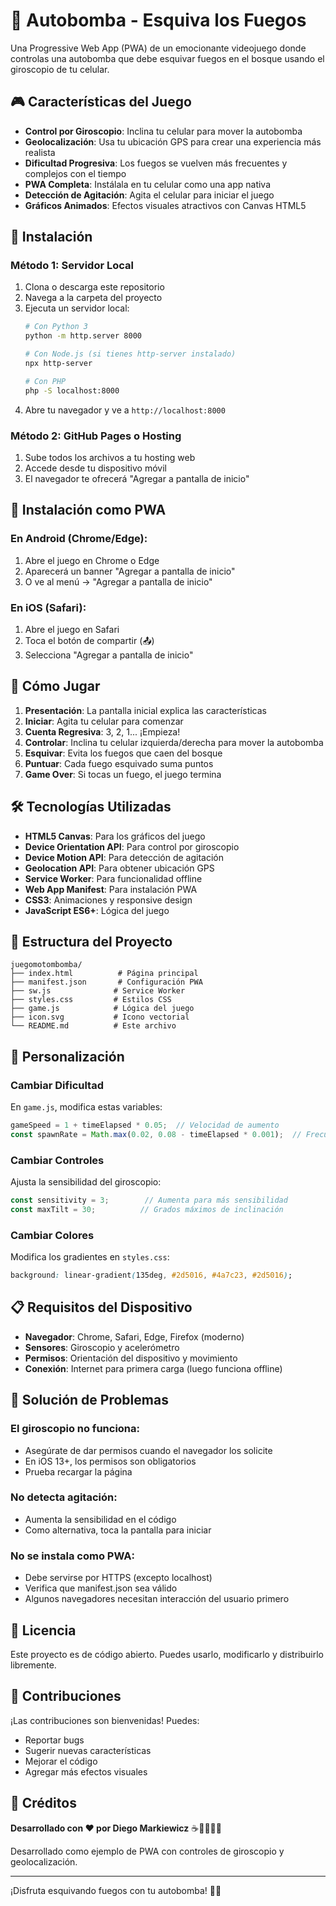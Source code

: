 # 🚒 Autobomba - Esquiva los Fuegos

Una Progressive Web App (PWA) de un emocionante videojuego donde controlas una autobomba que debe esquivar fuegos en el bosque usando el giroscopio de tu celular.

## 🎮 Características del Juego

- **Control por Giroscopio**: Inclina tu celular para mover la autobomba
- **Geolocalización**: Usa tu ubicación GPS para crear una experiencia más realista
- **Dificultad Progresiva**: Los fuegos se vuelven más frecuentes y complejos con el tiempo
- **PWA Completa**: Instálala en tu celular como una app nativa
- **Detección de Agitación**: Agita el celular para iniciar el juego
- **Gráficos Animados**: Efectos visuales atractivos con Canvas HTML5

## 🚀 Instalación

### Método 1: Servidor Local
1. Clona o descarga este repositorio
2. Navega a la carpeta del proyecto
3. Ejecuta un servidor local:
   ```bash
   # Con Python 3
   python -m http.server 8000
   
   # Con Node.js (si tienes http-server instalado)
   npx http-server
   
   # Con PHP
   php -S localhost:8000
   ```
4. Abre tu navegador y ve a `http://localhost:8000`

### Método 2: GitHub Pages o Hosting
1. Sube todos los archivos a tu hosting web
2. Accede desde tu dispositivo móvil
3. El navegador te ofrecerá "Agregar a pantalla de inicio"

## 📱 Instalación como PWA

### En Android (Chrome/Edge):
1. Abre el juego en Chrome o Edge
2. Aparecerá un banner "Agregar a pantalla de inicio"
3. O ve al menú → "Agregar a pantalla de inicio"

### En iOS (Safari):
1. Abre el juego en Safari
2. Toca el botón de compartir (📤)
3. Selecciona "Agregar a pantalla de inicio"

## 🎯 Cómo Jugar

1. **Presentación**: La pantalla inicial explica las características
2. **Iniciar**: Agita tu celular para comenzar
3. **Cuenta Regresiva**: 3, 2, 1... ¡Empieza!
4. **Controlar**: Inclina tu celular izquierda/derecha para mover la autobomba
5. **Esquivar**: Evita los fuegos que caen del bosque
6. **Puntuar**: Cada fuego esquivado suma puntos
7. **Game Over**: Si tocas un fuego, el juego termina

## 🛠️ Tecnologías Utilizadas

- **HTML5 Canvas**: Para los gráficos del juego
- **Device Orientation API**: Para control por giroscopio
- **Device Motion API**: Para detección de agitación
- **Geolocation API**: Para obtener ubicación GPS
- **Service Worker**: Para funcionalidad offline
- **Web App Manifest**: Para instalación PWA
- **CSS3**: Animaciones y responsive design
- **JavaScript ES6+**: Lógica del juego

## 🔧 Estructura del Proyecto

```
juegomotombomba/
├── index.html          # Página principal
├── manifest.json       # Configuración PWA
├── sw.js              # Service Worker
├── styles.css         # Estilos CSS
├── game.js            # Lógica del juego
├── icon.svg           # Icono vectorial
└── README.md          # Este archivo
```

## 🎨 Personalización

### Cambiar Dificultad
En `game.js`, modifica estas variables:
```javascript
gameSpeed = 1 + timeElapsed * 0.05;  // Velocidad de aumento
const spawnRate = Math.max(0.02, 0.08 - timeElapsed * 0.001);  // Frecuencia de fuegos
```

### Cambiar Controles
Ajusta la sensibilidad del giroscopio:
```javascript
const sensitivity = 3;        // Aumenta para más sensibilidad
const maxTilt = 30;          // Grados máximos de inclinación
```

### Cambiar Colores
Modifica los gradientes en `styles.css`:
```css
background: linear-gradient(135deg, #2d5016, #4a7c23, #2d5016);
```

## 📋 Requisitos del Dispositivo

- **Navegador**: Chrome, Safari, Edge, Firefox (moderno)
- **Sensores**: Giroscopio y acelerómetro
- **Permisos**: Orientación del dispositivo y movimiento
- **Conexión**: Internet para primera carga (luego funciona offline)

## 🐛 Solución de Problemas

### El giroscopio no funciona:
- Asegúrate de dar permisos cuando el navegador los solicite
- En iOS 13+, los permisos son obligatorios
- Prueba recargar la página

### No detecta agitación:
- Aumenta la sensibilidad en el código
- Como alternativa, toca la pantalla para iniciar

### No se instala como PWA:
- Debe servirse por HTTPS (excepto localhost)
- Verifica que manifest.json sea válido
- Algunos navegadores necesitan interacción del usuario primero

## 📄 Licencia

Este proyecto es de código abierto. Puedes usarlo, modificarlo y distribuirlo libremente.

## 🤝 Contribuciones

¡Las contribuciones son bienvenidas! Puedes:
- Reportar bugs
- Sugerir nuevas características
- Mejorar el código
- Agregar más efectos visuales

## 🎉 Créditos

**Desarrollado con ❤️ por Diego Markiewicz** ☕🚀🧉💪💖

Desarrollado como ejemplo de PWA con controles de giroscopio y geolocalización.

---

¡Disfruta esquivando fuegos con tu autobomba! 🚒🔥